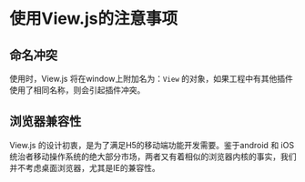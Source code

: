 # 使用View.js的注意事项

## 命名冲突

使用时，View.js 将在window上附加名为：`View` 的对象，如果工程中有其他插件使用了相同名称，则会引起插件冲突。

## 浏览器兼容性

View.js 的设计初衷，是为了满足H5的移动端功能开发需要。鉴于android 和  iOS统治者移动操作系统的绝大部分市场，两者又有着相似的浏览器内核的事实，我们并不考虑桌面浏览器，尤其是IE的兼容性。

